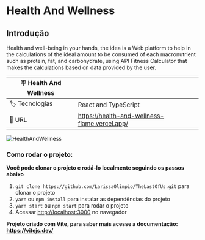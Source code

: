 # Health And Wellness


## Introdução

Health and well-being in your hands, the idea is a Web platform to help in the calculations of the ideal amount to be consumed of each macronutrient such as protein, fat, and carbohydrate, using API Fitness Calculator that makes the calculations based on data provided by the user.

| :placard: Health And Wellness |     |
| -------------  | --- |
|:label: Tecnologias | React and TypeScript |
| :rocket: URL         | https://health-and-wellness-flame.vercel.app/

![HealthAndWellness](#vitrinedev)


### Como rodar o projeto:

**Você pode clonar o projeto e rodá-lo localmente seguindo os passos abaixo**

1. `git clone https://github.com/LarissaOlimpio/TheLastOfUs.git` para clonar o projeto
2. `yarn` ou `npm install` para instalar as dependências do projeto
3. `yarn start` ou `npm start` para rodar o projeto
4. Acessar [http://localhost:3000](http://localhost:3000) no navegador


**Projeto criado com Vite, para saber mais acesse a documentação: https://vitejs.dev/**
